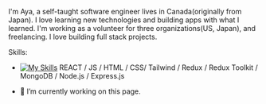 I'm Aya, a self-taught software engineer lives in Canada(originally from Japan). 
I love learning new technologies and building apps with what I learned. 
I'm working as a volunteer for three organizations(US, Japan), and freelancing. 
I love building full stack projects.


Skills:
* [![My Skills](https://skills.thijs.gg/icons?i=html,css,tailwind,js,react,nodejs,mongodb&theme=light)](https://skills.thijs.gg)
REACT / JS / HTML / CSS/ Tailwind / Redux / Redux Toolkit / MongoDB / Node.js / Express.js 

- 🔭 I’m currently working on this page. 





